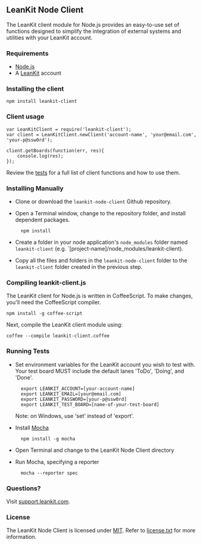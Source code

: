 ## LeanKit Node Client

The LeanKit client module for Node.js provides an easy-to-use set of functions designed to simplify the integration of external systems and utilities with your LeanKit account. 

### Requirements

* [Node.js](http://nodejs.org)
* A [LeanKit](http://leankit.com) account

### Installing the client

	npm install leankit-client

### Client usage

	var LeanKitClient = require('leankit-client');
	var client = LeanKitClient.newClient('account-name', 'your@email.com', 'your-p@ssw0rd');

	client.getBoards(function(err, res){
		console.log(res);
	});

Review the [tests](https://github.com/LeanKit/leankit-node-client/blob/master/test/client-tests.js) for a full list of client functions and how to use them.

### Installing Manually

* Clone or download the `leankit-node-client` Github repository.
* Open a Terminal window, change to the repository folder, and install dependent packages.

		npm install

* Create a folder in your node application's `node_modules` folder named `leankit-client` (e.g. `[project-name]/node_modules/leankit-client).
* Copy all the files and folders in the `leankit-node-client` folder to the `leankit-client` folder created in the previous step. 

### Compiling leankit-client.js

The LeanKit client for Node.js is written in CoffeeScript. To make changes, you'll need the CoffeeScript compiler.

	npm install -g coffee-script

Next, compile the LeanKit client module using:

	coffee --compile leankit-client.coffee

### Running Tests

* Set environment variables for the LeanKit account you wish to test with. Your test board MUST include the default lanes 'ToDo', 'Doing', and 'Done'.

		export LEANKIT_ACCOUNT=[your-account-name]
		export LEANKIT_EMAIL=[your@email.com]
		export LEANKIT_PASSWORD=[your-p@ssw0rd]
		export LEANKIT_TEST_BOARD=[name-of-your-test-board]
		
	Note: on Windows, use 'set' instead of 'export'.

* Install [Mocha](http://visionmedia.github.io/mocha/)

		npm install -g mocha

* Open Terminal and change to the LeanKit Node Client directory
* Run Mocha, specifying a reporter

		mocha --reporter spec

### Questions?

Visit [support.leankit.com](http://support.leankit.com).

### License

The LeanKit Node Client is licensed under [MIT](http://www.opensource.org/licenses/mit-license.php). Refer to [license.txt](https://github.com/LeanKit/leankit-node-client/blob/master/License.txt) for more information.
